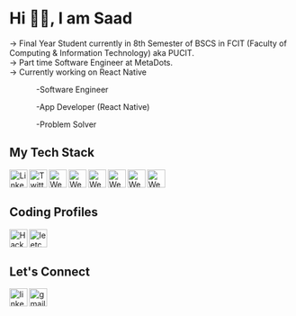 <h1>Hi 👋🏻, I am Saad </h1>
<p>
   -> Final Year Student currently in 8th Semester of BSCS in FCIT (Faculty of Computing & Information Technology) aka PUCIT.<br>
   -> Part time Software Engineer at MetaDots.<br>
   -> Currently working on React Native
</p>

<ul>
    <ol>
    -Software Engineer
    </ol>
    <ol>
    -App Developer (React Native)
    </ol>
    <ol>
    -Problem Solver
    </ol>
</ul>

## My Tech Stack

<img align="left" alt="LinkedIn" width="32px" src="https://img.icons8.com/color/48/javascript--v1.png" alt="javascript--v1" />
<img align="left" alt="Twitter" width="32px" src="https://img.icons8.com/color/48/react-native.png" alt="react react-native" />
<img align="left" alt="Website" width="32px" src="https://img.icons8.com/color/48/nodejs.png" alt="nodejs" />
<img align="left" alt="Website" width="32px" src="https://img.icons8.com/fluency/48/express-js.png" alt="express-js" />
<img align="left" alt="Website" width="32px" src="https://img.icons8.com/nolan/64/mongo-db.png" alt="mongo-db"/>
<img align="left" alt="Website" width="32px" src="https://img.icons8.com/color/48/c-plus-plus-logo.png" alt="c-plus-plus-logo" />
<img align="left" alt="Website" width="32px" src="https://img.icons8.com/color/48/c-programming.png" alt="c-programming"/>
<img align="left" alt="Website" width="32px" src="https://img.icons8.com/color/48/python--v1.png" alt="python--v1"/>



<br />
<br />

## Coding Profiles

<a  width="40px" href="https://www.hackerrank.com/saad_999">
  <img align="left" src="https://i.ibb.co/GxL84YG/Hacker-Rank-Icon-1000px.png" width="32px" alt="Hacker-Rank">
</a>
<a  width="40px" href="https://leetcode.com/saad_999/">
  <img align="left" src="https://i.ibb.co/0Q5hfMX/leetcode.png" alt="leetcode" width="32px">
</a>

<br />
<br />



## Let's Connect
<a  width="40px" href="https://www.linkedin.com/in/saad-khalil-0912b2232/">
  <img align="left"  width="32px" src="https://img.icons8.com/color/48/linkedin.png" alt="linkedin" />
</a>
<a href="mailto:saadkhalil9999@gmail.com">
    <img align="left"  width="32px"  src="https://img.icons8.com/color/48/gmail-new.png" alt="gmail-new">
</a>
